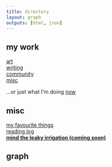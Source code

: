 ```yaml
---
title: directory
layout: graph
outputs: [html, json]
---
```


## my work
[art](/categories/my-art)\
[writing](/categories/my-words)\
[community](/categories/my-community)\
[misc](/categories/my-misc)

...or just what I'm doing [now](/now)

## misc
[my favourite things](/myfavs)\
[reading log](/categories/reading-log)\
[**mind the leaky irrigation (coming soon)**](/404)

## graph